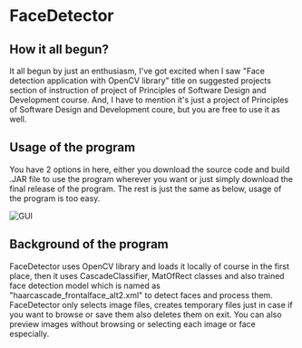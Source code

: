 # FaceDetector
## How it all begun?
It all begun by just an enthusiasm, I've got excited when I saw "Face detection application with OpenCV library" title on suggested projects section of instruction of project of Principles of Software Design and Development course.
And, I have to mention it's just a project of Principles of Software Design and Development coure, but you are free to use it as well.
## Usage of the program
You have 2 options in here, either you download the source code and build .JAR file to use the program wherever you want or just simply download the final release of the program.
The rest is just the same as below, usage of the program is too easy.

![GUI](https://i.imgur.com/z6uIpR5.gif)

## Background of the program
FaceDetector uses OpenCV library and loads it locally of course in the first place, then it uses CascadeClassifier, MatOfRect classes and also trained face detection model which is named as "haarcascade_frontalface_alt2.xml" to detect faces and process them.
FaceDetector only selects image files, creates temporary files just in case if you want to browse or save them also deletes them on exit. You can also preview images without browsing or selecting each image or face especially.

